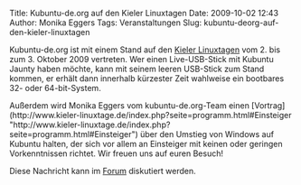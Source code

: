 Title: Kubuntu-de.org auf den Kieler Linuxtagen
Date: 2009-10-02 12:43
Author: Monika Eggers
Tags: Veranstaltungen
Slug: kubuntu-deorg-auf-den-kieler-linuxtagen

Kubuntu-de.org ist mit einem Stand auf den [Kieler
Linuxtagen](http://www.kieler-linuxtage.de "http://www.kieler-linuxtage.de") vom 2. bis zum 3. Oktober 2009 vertreten. Wer einen
Live-USB-Stick mit Kubuntu Jaunty haben möchte, kann mit seinem leeren
USB-Stick zum Stand kommen, er erhält dann innerhalb kürzester Zeit
wahlweise ein bootbares 32- oder 64-bit-System.

</p>
Außerdem wird Monika Eggers vom kubuntu-de.org-Team einen
[Vortrag](http://www.kieler-linuxtage.de/index.php?seite=programm.html#Einsteiger "http://www.kieler-linuxtage.de/index.php?seite=programm.html#Einsteiger") über den Umstieg von Windows auf Kubuntu halten, der sich vor
allem an Einsteiger mit keinen oder geringen Vorkenntnissen richtet. Wir
freuen uns auf euren Besuch!

</p>
<!--break--><!--break-->

Diese Nachricht kann im
[Forum](http://forum.kubuntu-de.org/index.php?board=1.0 "http://forum.kubuntu-de.org/index.php?board=1.0") diskutiert werden.

</p>

